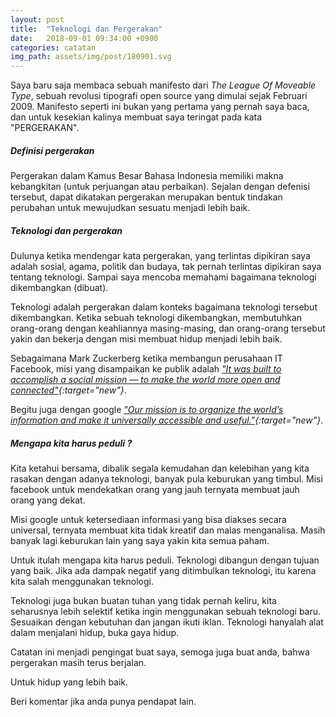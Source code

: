 ```yaml
---
layout: post
title:  "Teknologi dan Pergerakan"
date:   2018-09-01 09:34:00 +0900
categories: catatan
img_path: assets/img/post/180901.svg
---
```


Saya baru saja membaca sebuah manifesto dari _The League Of Moveable Type_, sebuah revolusi tipografi open source yang dimulai sejak Februari 2009. Manifesto seperti ini bukan yang pertama yang pernah saya baca, dan untuk kesekian kalinya membuat saya teringat pada kata "PERGERAKAN".

##### Definisi pergerakan
Pergerakan dalam Kamus Besar Bahasa Indonesia memiliki makna kebangkitan (untuk perjuangan atau perbaikan). Sejalan dengan defenisi tersebut, dapat dikatakan pergerakan merupakan bentuk tindakan perubahan untuk mewujudkan sesuatu menjadi lebih baik.   

##### Teknologi dan pergerakan 
Dulunya ketika mendengar kata pergerakan, yang terlintas dipikiran saya adalah sosial, agama, politik dan budaya, tak pernah terlintas dipikiran saya tentang teknologi. Sampai saya mencoba memahami bagaimana teknologi dikembangkan (dibuat).

Teknologi adalah pergerakan dalam konteks bagaimana teknologi tersebut dikembangkan. Ketika sebuah teknologi dikembangkan, membutuhkan orang-orang dengan keahliannya masing-masing, dan orang-orang tersebut yakin dan bekerja dengan misi membuat hidup menjadi lebih baik. 

Sebagaimana Mark Zuckerberg ketika membangun perusahaan IT Facebook, misi yang disampaikan ke publik adalah _["It was built to accomplish a social mission — to make the world more open and connected"](https://www.forbes.com/sites/kathleenchaykowski/2017/06/22/mark-zuckerberg-gives-facebook-a-new-mission/#452321651343){:target="new"}_. 

Begitu juga dengan google _["Our mission is to organize the world’s information and make it universally accessible and useful."](https://www.google.com/about/){:target="new"}_.

##### Mengapa kita harus peduli ?

Kita ketahui bersama, dibalik segala kemudahan dan kelebihan yang kita rasakan dengan adanya teknologi, banyak pula keburukan yang timbul. Misi facebook untuk mendekatkan orang yang jauh ternyata membuat jauh orang yang dekat.  

Misi google untuk ketersediaan informasi yang bisa diakses secara universal, ternyata membuat kita tidak kreatif dan malas menganalisa. Masih banyak lagi keburukan lain yang saya yakin kita semua paham. 

Untuk itulah mengapa kita harus peduli. Teknologi dibangun dengan tujuan yang baik. Jika ada dampak negatif yang ditimbulkan teknologi, itu karena kita salah menggunakan teknologi. 

Teknologi juga bukan buatan tuhan yang tidak pernah keliru, kita seharusnya lebih selektif ketika ingin menggunakan sebuah teknologi baru. Sesuaikan dengan kebutuhan dan jangan ikuti iklan. Teknologi hanyalah alat dalam menjalani hidup, buka gaya hidup. 

Catatan ini menjadi pengingat buat saya, semoga juga buat anda, bahwa pergerakan masih terus berjalan. 

Untuk hidup yang lebih baik. 

Beri komentar jika anda punya pendapat lain. 